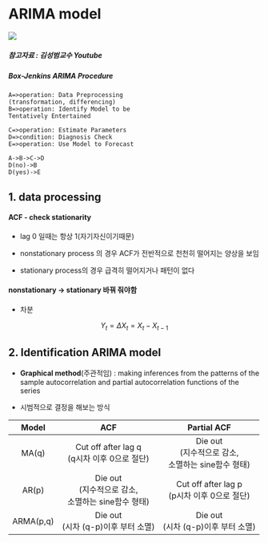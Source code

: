 # ARIMA model

[![](https://img.shields.io/static/v1?label=required&message=mermaid&color=blueviolet)](https://chrome.google.com/webstore/detail/github-%2B-mermaid/goiiopgdnkogdbjmncgedmgpoajilohe/related?hl=en)

##### 참고자료 : 김성범교수 Youtube



##### Box-Jenkins ARIMA Procedure

```flow
A=>operation: Data Preprocessing
(transformation, differencing)
B=>operation: Identify Model to be 
Tentatively Entertained

C=>operation: Estimate Parameters
D=>condition: Diagnosis Check
E=>operation: Use Model to Forecast

A->B->C->D
D(no)->B
D(yes)->E
```

## 1. data processing

#### ACF - check stationarity

- lag 0 일때는 항상 1(자기자신이기때문)

- nonstationary process 의 경우  ACF가 전반적으로 천천히 떨어지는 양상을 보임

- stationary process의 경우 급격히 떨어지거나 패턴이 없다



#### nonstationary -> stationary 바꿔 줘야함

- 차분

$$
Y_t = \Delta{X_t}=X_t - X_{t-1}
$$



## 2. Identification ARIMA model

- **Graphical method**(주관적임) : making inferences from the patterns of the sample autocorrelation and partial autocorrelation functions of the series

- 시범적으로 결정을 해보는 방식

|   Model   |                            ACF                             |                         Partial ACF                          |
| :-------: | :--------------------------------------------------------: | :----------------------------------------------------------: |
|   MA(q)   |       Cut off after lag q<br>(q시차 이후 0으로 절단)       | Die out<br />(지수적으로 감소, <br />소멸하는 sine함수 형태) |
|   AR(p)   | Die out<br >(지수적으로 감소,<br />소멸하는 sine함수 형태) |       Cut off after lag p<br />(p시차 이후 0으로 절단)       |
| ARMA(p,q) |          Die out<br />(시차 (q-p)이후 부터 소멸)           |           Die out<br />(시차 (q-p)이후 부터 소멸)            |



